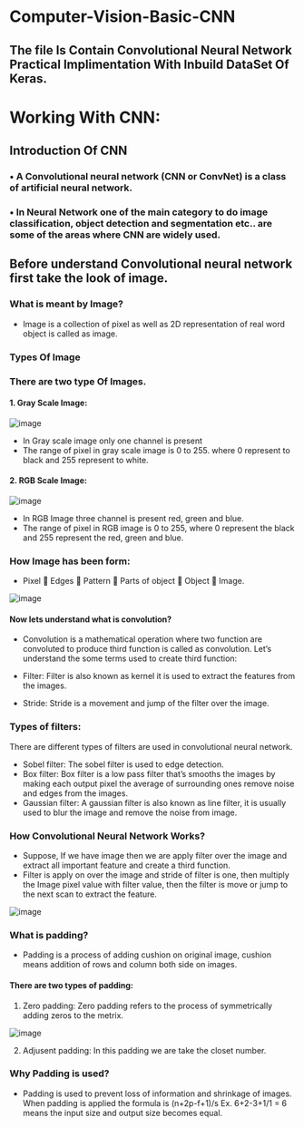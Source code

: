 # Computer-Vision-Basic-CNN
## The file Is Contain Convolutional Neural Network Practical Implimentation With Inbuild DataSet Of Keras.

# Working With CNN:
## Introduction Of CNN
### •	A Convolutional neural network (CNN or ConvNet) is a class of artificial neural network.
### •	In Neural Network one of the main category to do image classification, object detection and segmentation etc.. are some of the areas where  CNN are widely used.

## Before understand Convolutional neural network first take the look of image.

### What is meant by Image?
* Image is a collection of pixel as well as 2D representation of real word object is called as image.

### Types Of Image

### There are two type Of Images.
#### 1.	Gray Scale Image: 

![image](https://user-images.githubusercontent.com/101791322/187868729-2c2dfd64-c078-43c3-b9f9-51b733f8590b.png)


*	In Gray scale image only one channel is present
* The range of pixel in gray scale image is 0 to 255. where 0 represent to black and 255 represent to white.

#### 2.	RGB Scale Image:

![image](https://user-images.githubusercontent.com/101791322/187868219-3eedb3db-944f-4726-93f7-bf555db5a98f.png)

 
* In RGB Image three channel is present red, green and blue.
* The range of pixel in RGB image is 0 to 255, where 0 represent the black and 255 represent the red, green and blue.

### How Image has been form:
* Pixel  Edges  Pattern  Parts of object  Object  Image.


![image](https://user-images.githubusercontent.com/101791322/187869411-3fb59ca7-0e2b-4c2e-9e42-314bb03c37d0.png)

####  Now lets understand what is convolution?

* Convolution is a mathematical operation where two function are convoluted to produce third function is called as convolution. Let’s understand the some terms used to create third function:

* Filter: Filter is also known as kernel it is used to extract the features from the images.

* Stride: Stride is a movement and jump of the filter over the image. 

### Types of filters:
There are different types of filters are used in convolutional neural network.
*	Sobel filter: The sobel filter is used to edge detection.
*	Box filter: Box filter is a low pass filter that’s smooths the images by making each output pixel the average of surrounding ones remove noise and edges from the images.
*	Gaussian filter: A gaussian filter is also known as line filter, it is usually used to blur the image and remove the noise from image.


### How Convolutional Neural Network Works?
* Suppose, If we have image then we are apply filter over the image and extract all important feature and create a third function.
* Filter is apply on over the image and stride of filter is one, then multiply the Image pixel value with filter value, then the filter is move or jump to the next scan to extract the feature.

![image](https://user-images.githubusercontent.com/101791322/187871425-4f5388ee-f11e-462e-baf8-0aa68c776da5.png)

### What is padding?
* Padding is a process of adding cushion on original image, cushion means addition of rows and column both side on images.

#### There are two types of padding:

1.	Zero padding: Zero padding refers to the process of symmetrically adding zeros to the metrix.

![image](https://user-images.githubusercontent.com/101791322/187872401-36a82f3c-d857-47ed-bb20-7fecb1b5c7ca.png)

2.	Adjusent padding: In this padding we are take the closet number.

### Why Padding is used? 
* Padding is used to prevent loss of information and shrinkage of images. When padding is applied the formula is (n+2p-f+1)/s
Ex. 6+2-3+1/1 = 6 means the input size and output size becomes equal.













